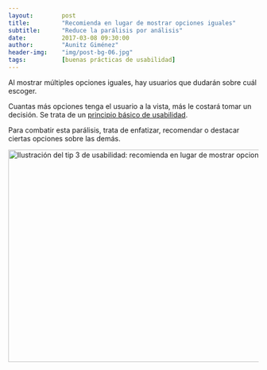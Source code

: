 ```yaml
---
layout:        post
title:         "Recomienda en lugar de mostrar opciones iguales"
subtitle:      "Reduce la parálisis por análisis"
date:          2017-03-08 09:30:00
author:        "Aunitz Giménez"
header-img:    "img/post-bg-06.jpg"
tags:          [buenas prácticas de usabilidad]
---
```


<p>Al mostrar múltiples opciones iguales, hay usuarios que dudarán sobre cuál escoger.</p>

<p>Cuantas más opciones tenga el usuario a la vista, más le costará tomar un decisión. Se trata de un <a href="{{ site.baseurl }}{% post_url 2017-01-18-principios-usabilidad %}">principio básico de usabilidad</a>.</p>

<p>Para combatir esta parálisis, trata de enfatizar, recomendar o destacar ciertas opciones sobre las demás.</p>

<p><img src="{{ site.baseurl }}/img/tip-3-recomienda-una-opcion.png" loading="lazy" alt="Ilustración del tip 3 de usabilidad: recomienda en lugar de mostrar opciones iguales" width="722" height="428"></p>